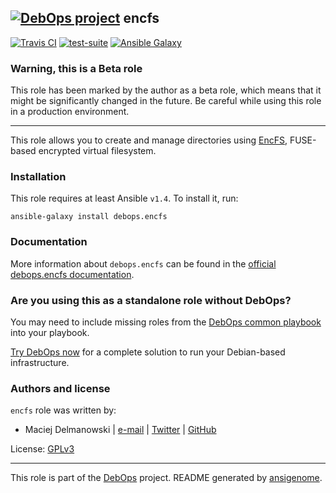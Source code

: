 ## [![DebOps project](http://debops.org/images/debops-small.png)](http://debops.org) encfs

<!-- This file was generated by Ansigenome. Do not edit this file directly but
     instead have a look at the files in the ./meta/ directory. -->

[![Travis CI](http://img.shields.io/travis/debops/ansible-encfs.svg?style=flat)](http://travis-ci.org/debops/ansible-encfs)
[![test-suite](http://img.shields.io/badge/test--suite-ansible--encfs-blue.svg?style=flat)](https://github.com/debops/test-suite/tree/master/ansible-encfs/)
[![Ansible Galaxy](http://img.shields.io/badge/galaxy-debops.encfs-660198.svg?style=flat)](https://galaxy.ansible.com/detail#/role/1562)


### Warning, this is a Beta role

This role has been marked by the author as a beta role, which means that it
might be significantly changed in the future. Be careful while using this role
in a production environment.

***

This role allows you to create and manage directories
using [EncFS](https://en.wikipedia.org/wiki/EncFS), FUSE-based encrypted
virtual filesystem.

### Installation

This role requires at least Ansible `v1.4`. To install it, run:

```Shell
ansible-galaxy install debops.encfs
```

### Documentation

More information about `debops.encfs` can be found in the
[official debops.encfs documentation](http://docs.debops.org/en/latest/ansible/roles/debops.encfs.html).



### Are you using this as a standalone role without DebOps?

You may need to include missing roles from the [DebOps common
playbook](https://github.com/debops/debops-playbooks/blob/master/playbooks/common.yml)
into your playbook.

[Try DebOps now](https://github.com/debops/debops) for a complete solution to run your Debian-based infrastructure.





### Authors and license

`encfs` role was written by:

- Maciej Delmanowski | [e-mail](mailto:drybjed@gmail.com) | [Twitter](https://twitter.com/drybjed) | [GitHub](https://github.com/drybjed)

License: [GPLv3](https://tldrlegal.com/license/gnu-general-public-license-v3-%28gpl-3%29)

***

This role is part of the [DebOps](http://debops.org/) project. README generated by [ansigenome](https://github.com/nickjj/ansigenome/).
